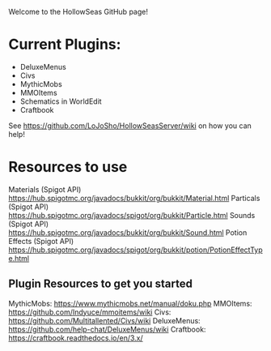 Welcome to the HollowSeas GitHub page!

# Current Plugins:
* DeluxeMenus
* Civs
* MythicMobs
* MMOItems
* Schematics in WorldEdit
* Craftbook

See https://github.com/LoJoSho/HollowSeasServer/wiki on how you can help!

# Resources to use

Materials (Spigot API) https://hub.spigotmc.org/javadocs/bukkit/org/bukkit/Material.html
Particals (Spigot API) https://hub.spigotmc.org/javadocs/spigot/org/bukkit/Particle.html
Sounds (Spigot API) https://hub.spigotmc.org/javadocs/bukkit/org/bukkit/Sound.html
Potion Effects (Spigot API) https://hub.spigotmc.org/javadocs/spigot/org/bukkit/potion/PotionEffectType.html
## Plugin Resources to get you started

MythicMobs: https://www.mythicmobs.net/manual/doku.php
MMOItems: https://github.com/Indyuce/mmoitems/wiki
Civs: https://github.com/Multitallented/Civs/wiki
DeluxeMenus: https://github.com/help-chat/DeluxeMenus/wiki
Craftbook: https://craftbook.readthedocs.io/en/3.x/
